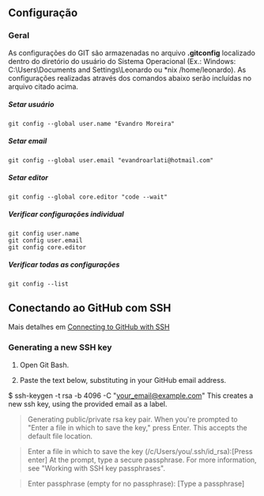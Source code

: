 ## Configuração

### Geral

As configurações do GIT são armazenadas no arquivo **.gitconfig** localizado dentro do diretório do usuário do Sistema Operacional (Ex.: Windows: C:\Users\Documents and Settings\Leonardo ou *nix /home/leonardo).
As configurações realizadas através dos comandos abaixo serão incluídas no arquivo citado acima.
##### Setar usuário
	git config --global user.name "Evandro Moreira"
##### Setar email
	git config --global user.email "evandroarlati@hotmail.com"	
##### Setar editor
	git config --global core.editor "code --wait"
##### Verificar configurações individual
	git config user.name
	git config user.email	
	git config core.editor
  ##### Verificar todas as configurações
	git config --list
  


## Conectando ao GitHub com SSH

Mais detalhes em  [Connecting to GitHub with SSH](https://help.github.com/en/github/authenticating-to-github/connecting-to-github-with-ssh)

### Generating a new SSH key
1. Open Git Bash.

2. Paste the text below, substituting in your GitHub email address.

$ ssh-keygen -t rsa -b 4096 -C "your_email@example.com"
This creates a new ssh key, using the provided email as a label.

> Generating public/private rsa key pair.
When you're prompted to "Enter a file in which to save the key," press Enter. This accepts the default file location.

> Enter a file in which to save the key (/c/Users/you/.ssh/id_rsa):[Press enter]
At the prompt, type a secure passphrase. For more information, see "Working with SSH key passphrases".

> Enter passphrase (empty for no passphrase): [Type a passphrase]
>